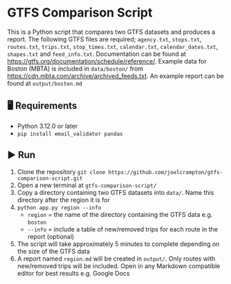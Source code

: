 # GTFS Comparison Script
This is a Python script that compares two GTFS datasets and produces a report. The following GTFS files are required; `agency.txt`, `stops.txt`, `routes.txt`, `trips.txt`, `stop_times.txt`, `calendar.txt`, `calendar_dates.txt`, `shapes.txt` and `feed_info.txt`. Documentation can be found at https://gtfs.org/documentation/schedule/reference/. Example data for Boston (MBTA) is included in `data/boston/` from https://cdn.mbta.com/archive/archived_feeds.txt. An example report can be found at `output/boston.md`

## :desktop_computer: Requirements
- Python 3.12.0 or later
- `pip install email_validator pandas`

## :arrow_forward: Run
1. Clone the repository `git clone https://github.com/joelcrampton/gtfs-comparison-script.git`
1. Open a new terminal at `gtfs-comparison-script/`
2. Copy a directory containing two GTFS datasets into `data/`. Name this directory after the region it is for
3. `python app.py region --info`
    - `region` = the name of the directory containing the GTFS data e.g. `boston`
    - `--info` = include a table of new/removed trips for each route in the report (optional)
4. The script will take approximately 5 minutes to complete depending on the size of the GTFS data
5. A report named `region.md` will be created in `output/`. Only routes with new/removed trips will be included. Open in any Markdown compatible editor for best results e.g. Google Docs